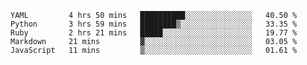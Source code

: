 
<!--START_SECTION:waka-->
```text
YAML         4 hrs 50 mins   ██████████░░░░░░░░░░░░░░░   40.50 % 
Python       3 hrs 59 mins   ████████▒░░░░░░░░░░░░░░░░   33.35 % 
Ruby         2 hrs 21 mins   █████░░░░░░░░░░░░░░░░░░░░   19.77 % 
Markdown     21 mins         ▓░░░░░░░░░░░░░░░░░░░░░░░░   03.05 % 
JavaScript   11 mins         ▒░░░░░░░░░░░░░░░░░░░░░░░░   01.61 % 
```
<!--END_SECTION:waka-->
